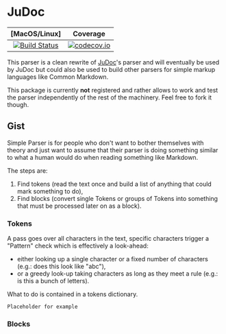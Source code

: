 # JuDoc

[MacOS/Linux] | Coverage
:-----------: | :------:
[![Build Status](https://travis-ci.org/tlienart/SimpleParser.jl.svg?branch=master)](https://travis-ci.org/tlienart/SimpleParser.jl) | [![codecov.io](http://codecov.io/github/tlienart/SimpleParser.jl/coverage.svg?branch=master)](http://codecov.io/github/tlienart/SimpleParser?branch=master)

This parser is a clean rewrite of [JuDoc](https://github.com/tlienart/JuDoc.jl)'s parser and will eventually be used by JuDoc but could also be used to build other parsers for simple markup languages like Common Markdown.

This package is currently **not** registered and rather allows to work and test the parser independently of the rest of the machinery.
Feel free to fork it though.

## Gist

Simple Parser is for people who don't want to bother themselves with theory and just want to assume that their parser is doing something similar to what a human would do when reading something like Markdown.

The steps are:

1. Find tokens (read the text once and build a list of anything that could mark something to do),
1. Find blocks (convert single Tokens or groups of Tokens into something that must be processed later on as a block).

### Tokens

A pass goes over all characters in the text, specific characters trigger a "Pattern" check which is effectively a look-ahead:
- either looking up a single character or a fixed number of characters (e.g.: does this look  like "abc"),
- or a greedy look-up taking characters as long as they meet a rule (e.g.: is this a bunch of letters).

What to do is contained in a tokens dictionary.

```
Placeholder for example
```

### Blocks
